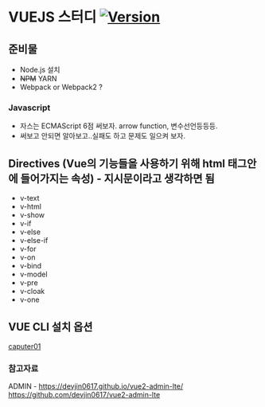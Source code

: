 # VUEJS 스터디 [![Version](https://img.shields.io/badge/ipadorsua-0.0.0-brightgreen.svg)]()

## 준비물
 - Node.js 설치
 - ~~NPM~~ YARN
 - Webpack or Webpack2 ?

### Javascript
 - 자스는 ECMAScript 6점 써보자. arrow function, 변수선언등등등.
 - 써보고 안되면 알아보고..실패도 하고 문제도 일으켜 보자.


## Directives (Vue의 기능들을 사용하기 위해 html 태그안에 들어가지는 속성) - 지시문이라고 생각하면 됨
 - v-text
 - v-html
 - v-show
 - v-if
 - v-else
 - v-else-if
 - v-for
 - v-on
 - v-bind
 - v-model
 - v-pre
 - v-cloak
 - v-one

## VUE CLI 설치 옵션

[caputer01](./asset/caputer01.png)


### 참고자료

ADMIN - https://devjin0617.github.io/vue2-admin-lte/
https://github.com/devjin0617/vue2-admin-lte